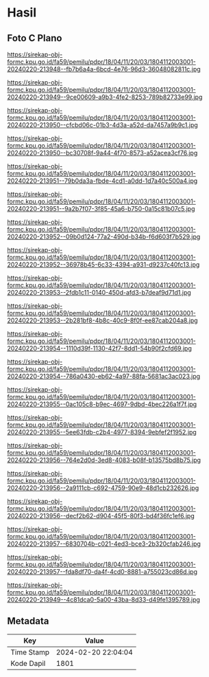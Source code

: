 # Hasil

## Foto C Plano

https://sirekap-obj-formc.kpu.go.id/fa59/pemilu/pdpr/18/04/11/20/03/1804112003001-20240220-213948--fb7b6a4a-6bcd-4e76-96d3-36048082811c.jpg

https://sirekap-obj-formc.kpu.go.id/fa59/pemilu/pdpr/18/04/11/20/03/1804112003001-20240220-213949--9ce00609-a9b3-4fe2-8253-789b82733e99.jpg

https://sirekap-obj-formc.kpu.go.id/fa59/pemilu/pdpr/18/04/11/20/03/1804112003001-20240220-213950--cfcbd06c-01b3-4d3a-a52d-da7457a9b9c1.jpg

https://sirekap-obj-formc.kpu.go.id/fa59/pemilu/pdpr/18/04/11/20/03/1804112003001-20240220-213950--bc30708f-9a44-4f70-8573-a52acea3cf76.jpg

https://sirekap-obj-formc.kpu.go.id/fa59/pemilu/pdpr/18/04/11/20/03/1804112003001-20240220-213951--79b0da3a-fbde-4cd1-a0dd-1d7a40c500a4.jpg

https://sirekap-obj-formc.kpu.go.id/fa59/pemilu/pdpr/18/04/11/20/03/1804112003001-20240220-213951--9a2b7f07-3f85-45a6-b750-0a15c81b07c5.jpg

https://sirekap-obj-formc.kpu.go.id/fa59/pemilu/pdpr/18/04/11/20/03/1804112003001-20240220-213952--09b0d124-77a2-490d-b34b-f6d603f7b529.jpg

https://sirekap-obj-formc.kpu.go.id/fa59/pemilu/pdpr/18/04/11/20/03/1804112003001-20240220-213952--36978b45-6c33-4394-a931-d9237c40fc13.jpg

https://sirekap-obj-formc.kpu.go.id/fa59/pemilu/pdpr/18/04/11/20/03/1804112003001-20240220-213953--2fdb1c11-0140-450d-afd3-b7deaf9d71d1.jpg

https://sirekap-obj-formc.kpu.go.id/fa59/pemilu/pdpr/18/04/11/20/03/1804112003001-20240220-213953--2b281bf8-4b8c-40c9-8f0f-ee87cab204a8.jpg

https://sirekap-obj-formc.kpu.go.id/fa59/pemilu/pdpr/18/04/11/20/03/1804112003001-20240220-213954--1110d39f-1130-42f7-8dd1-54b90f2cfd69.jpg

https://sirekap-obj-formc.kpu.go.id/fa59/pemilu/pdpr/18/04/11/20/03/1804112003001-20240220-213954--786a0430-eb62-4a97-88fa-5681ac3ac023.jpg

https://sirekap-obj-formc.kpu.go.id/fa59/pemilu/pdpr/18/04/11/20/03/1804112003001-20240220-213955--0ac105c8-b9ec-4697-9dbd-4bec226a1f7f.jpg

https://sirekap-obj-formc.kpu.go.id/fa59/pemilu/pdpr/18/04/11/20/03/1804112003001-20240220-213955--5ee63fdb-c2b4-4977-8394-9ebfef2f1952.jpg

https://sirekap-obj-formc.kpu.go.id/fa59/pemilu/pdpr/18/04/11/20/03/1804112003001-20240220-213956--764e2d0d-3ed8-4083-b08f-b13575bd8b75.jpg

https://sirekap-obj-formc.kpu.go.id/fa59/pemilu/pdpr/18/04/11/20/03/1804112003001-20240220-213956--2a9111cb-c692-4759-90e9-48d1cb232626.jpg

https://sirekap-obj-formc.kpu.go.id/fa59/pemilu/pdpr/18/04/11/20/03/1804112003001-20240220-213956--decf2b62-d904-45f5-80f3-bd4f36fc1ef6.jpg

https://sirekap-obj-formc.kpu.go.id/fa59/pemilu/pdpr/18/04/11/20/03/1804112003001-20240220-213957--6830704b-c021-4ed3-bce3-2b320cfab246.jpg

https://sirekap-obj-formc.kpu.go.id/fa59/pemilu/pdpr/18/04/11/20/03/1804112003001-20240220-213957--fda8df70-da4f-4cd0-8881-a755023cd86d.jpg

https://sirekap-obj-formc.kpu.go.id/fa59/pemilu/pdpr/18/04/11/20/03/1804112003001-20240220-213949--4c81dca0-5a00-43ba-8d33-d49fe1395789.jpg


## Metadata

| Key        | Value               |
| ---------- | ------------------- |
| Time Stamp | 2024-02-20 22:04:04 |
| Kode Dapil | 1801                |



